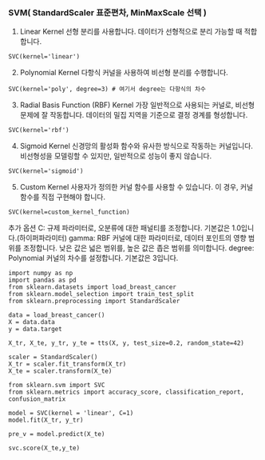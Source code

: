 
### SVM( StandardScaler 표준편차, MinMaxScale 선택 )


1. Linear Kernel
선형 분리를 사용합니다. 데이터가 선형적으로 분리 가능할 때 적합합니다.
```
SVC(kernel='linear')
```
2. Polynomial Kernel
다항식 커널을 사용하여 비선형 분리를 수행합니다.
```
SVC(kernel='poly', degree=3) # 여기서 degree는 다항식의 차수
``` 
3. Radial Basis Function (RBF) Kernel
가장 일반적으로 사용되는 커널로, 비선형 문제에 잘 작동합니다. 데이터의 밀집 지역을 기준으로 결정 경계를 형성합니다.
```
SVC(kernel='rbf')
```
4. Sigmoid Kernel
신경망의 활성화 함수와 유사한 방식으로 작동하는 커널입니다. 비선형성을 모델링할 수 있지만, 일반적으로 성능이 좋지 않습니다.
```
SVC(kernel='sigmoid')
```
5. Custom Kernel
사용자가 정의한 커널 함수를 사용할 수 있습니다. 이 경우, 커널 함수를 직접 구현해야 합니다.
```
SVC(kernel=custom_kernel_function)
```
추가 옵션
C: 규제 파라미터로, 오분류에 대한 패널티를 조정합니다. 기본값은 1.0입니다.(하이퍼파라미터)
gamma: RBF 커널에 대한 파라미터로, 데이터 포인트의 영향 범위를 조정합니다. 낮은 값은 넓은 범위를, 높은 값은 좁은 범위를 의미합니다.
degree: Polynomial 커널의 차수를 설정합니다. 기본값은 3입니다.

```
import numpy as np
import pandas as pd
from sklearn.datasets import load_breast_cancer
from sklearn.model_selection import train_test_split
from sklearn.preprocessing import StandardScaler

data = load_breast_cancer()
X = data.data
y = data.target

X_tr, X_te, y_tr, y_te = tts(X, y, test_size=0.2, random_state=42)

scaler = StandardScaler()
X_tr = scaler.fit_transform(X_tr)
X_te = scaler.transform(X_te)

from sklearn.svm import SVC
from sklearn.metrics import accuracy_score, classification_report, confusion_matrix

model = SVC(kernel = 'linear', C=1)
model.fit(X_tr, y_tr)

pre_v = model.predict(X_te)

svc.score(X_te,y_te)
```

